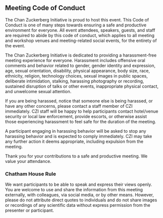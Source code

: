 ## Meeting Code of Conduct

The Chan Zuckerberg Initiative is proud to host this event. This Code of Conduct is one of many
steps towards ensuring a safe and productive environment for everyone. All event attendees,
speakers, guests, and staff are required to abide by this code of conduct, which applies to all
meeting and workshop venues and meeting-related social events, for the entirety of the event.

The Chan Zuckerberg Initiative is dedicated to providing a harassment-free meeting experience
for everyone. Harassment includes offensive oral comments and behavior related to gender,
gender identity and expression, age, sexual orientation, disability, physical appearance, body
size, race, ethnicity, religion, technology choices, sexual images in public spaces, deliberate
intimidation, stalking, harassing photography or recording, sustained disruption of talks or other
events, inappropriate physical contact, and unwelcome sexual attention.

If you are being harassed, notice that someone else is being harassed, or have any other
concerns, please contact a staff member of CZI immediately. CZI staff will be happy to help
participants contact hotel/venue security or local law enforcement, provide escorts, or otherwise
assist those experiencing harassment to feel safe for the duration of the meeting.

A participant engaging in harassing behavior will be asked to stop any harassing behavior and
is expected to comply immediately. CZI may take any further action it deems appropriate,
including expulsion from the meeting.

Thank you for your contributions to a safe and productive meeting. We value your attendance.

### Chatham House Rule

We want participants to be able to speak and express their views openly. You are welcome to
use and share the information from this meeting externally, with colleagues, via social media, or
by other means. However, please do not attribute direct quotes to individuals and do not share
images or recordings of any scientific data without express permission from the presenter or
participant.
